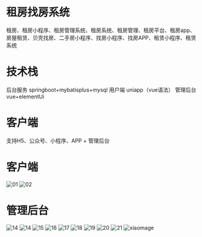 # 租房找房系统

租房、租房小程序、租房管理系统、租房系统、租房管理、租房平台、租房app、房屋租赁、贝壳找房、二手房小程序、找房小程序、找房APP、租赁小程序、租赁系统

# 技术栈 

后台服务 springboot+mybatisplus+mysql
用户端 uniapp（vue语法）
管理后台 vue+elementUi

# 客户端

支持H5、公众号、小程序、APP + 管理后台

# 客户端

![01](https://github.com/user-attachments/assets/04eafda3-af5a-4e92-885e-90cafa70d15e)
![02](https://github.com/user-attachments/assets/cdfa16df-197e-42b4-8317-501cb2f6280c)

# 管理后台

![14](https://github.com/user-attachments/assets/a3e731ee-76ea-4775-a710-5798e1a00983)
![14](https://github.com/user-attachments/assets/252ded73-e644-4a25-8437-0ff19fd8b63d)
![15](https://github.com/user-attachments/assets/40776e79-bc78-411d-a5cf-a805ab266c46)
![16](https://github.com/user-attachments/assets/3552e2b6-2cdd-4a59-bdec-510ec4766906)
![17](https://github.com/user-attachments/assets/69c3cee5-3a67-445f-a095-cc69735298e1)
![18](https://github.com/user-attachments/assets/3f85eb1d-a103-46e8-bb9c-bd2a980b4bc1)
![19](https://github.com/user-attachments/assets/ad130b48-54bc-47a3-a49f-dda13bf5161a)
![20](https://github.com/user-attachments/assets/4b29b90f-43ae-425c-ab7b-a779b8801812)
![21](https://github.com/user-attachments/assets/fc9d1aac-592b-48ed-bc4f-6ba8cb674993)
![xiaomage](https://github.com/user-attachments/assets/13ee6b67-c434-4ab1-b4ee-855dac48e023)
